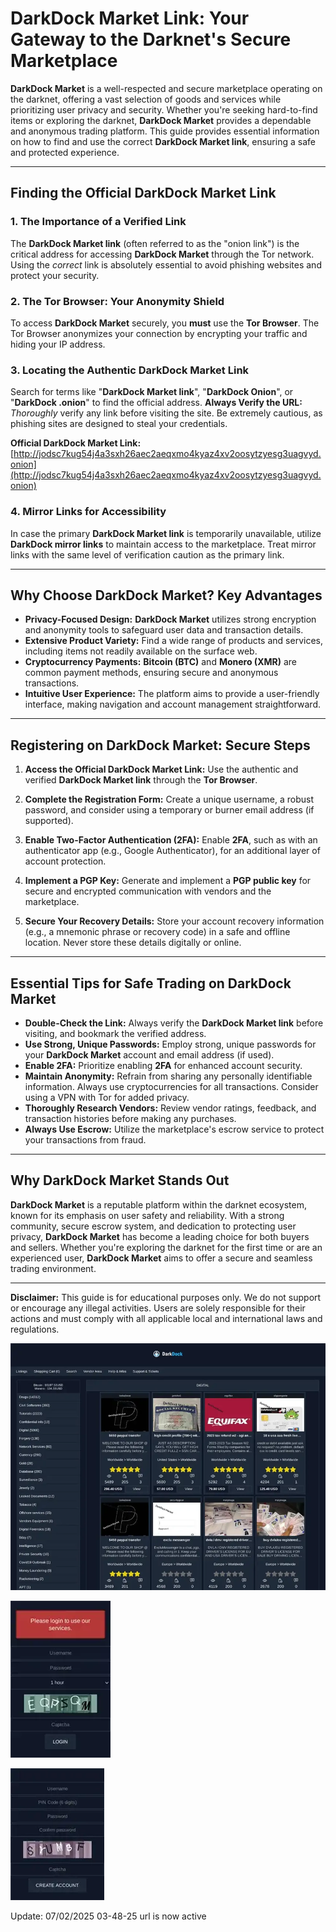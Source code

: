 # DarkDock Market Link: Your Gateway to the Darknet's Secure Marketplace

**DarkDock Market** is a well-respected and secure marketplace operating on the darknet, offering a vast selection of goods and services while prioritizing user privacy and security. Whether you're seeking hard-to-find items or exploring the darknet, **DarkDock Market** provides a dependable and anonymous trading platform. This guide provides essential information on how to find and use the correct **DarkDock Market link**, ensuring a safe and protected experience.

---

## Finding the Official DarkDock Market Link

### 1. **The Importance of a Verified Link**
The **DarkDock Market link** (often referred to as the "onion link") is the critical address for accessing **DarkDock Market** through the Tor network. Using the *correct* link is absolutely essential to avoid phishing websites and protect your security.

### 2. **The Tor Browser: Your Anonymity Shield**
To access **DarkDock Market** securely, you **must** use the **Tor Browser**. The Tor Browser anonymizes your connection by encrypting your traffic and hiding your IP address.

### 3. **Locating the Authentic DarkDock Market Link**
Search for terms like "**DarkDock Market link**", "**DarkDock Onion**", or "**DarkDock .onion**" to find the official address.
**Always Verify the URL:** *Thoroughly* verify any link before visiting the site. Be extremely cautious, as phishing sites are designed to steal your credentials.

**Official DarkDock Market Link:** [http://jodsc7kug54j4a3sxh26aec2aeqxmo4kyaz4xv2oosytzyesg3uagvyd.onion](http://jodsc7kug54j4a3sxh26aec2aeqxmo4kyaz4xv2oosytzyesg3uagvyd.onion) 

### 4. **Mirror Links for Accessibility**
In case the primary **DarkDock Market link** is temporarily unavailable, utilize **DarkDock mirror links** to maintain access to the marketplace. Treat mirror links with the same level of verification caution as the primary link.

---

## Why Choose DarkDock Market? Key Advantages

- **Privacy-Focused Design:** **DarkDock Market** utilizes strong encryption and anonymity tools to safeguard user data and transaction details.
- **Extensive Product Variety:** Find a wide range of products and services, including items not readily available on the surface web.
- **Cryptocurrency Payments:** **Bitcoin (BTC)** and **Monero (XMR)** are common payment methods, ensuring secure and anonymous transactions.
- **Intuitive User Experience:** The platform aims to provide a user-friendly interface, making navigation and account management straightforward.

---

## Registering on DarkDock Market: Secure Steps

1.  **Access the Official DarkDock Market Link:**
 Use the authentic and verified **DarkDock Market link** through the **Tor Browser**.

2.  **Complete the Registration Form:**
 Create a unique username, a robust password, and consider using a temporary or burner email address (if supported).

3.  **Enable Two-Factor Authentication (2FA):**
  Enable **2FA**, such as with an authenticator app (e.g., Google Authenticator), for an additional layer of account protection.

4.  **Implement a PGP Key:**
 Generate and implement a **PGP public key** for secure and encrypted communication with vendors and the marketplace.

5.  **Secure Your Recovery Details:**
 Store your account recovery information (e.g., a mnemonic phrase or recovery code) in a safe and offline location. Never store these details digitally or online.

---

## Essential Tips for Safe Trading on DarkDock Market

-   **Double-Check the Link:** Always verify the **DarkDock Market link** before visiting, and bookmark the verified address.
-   **Use Strong, Unique Passwords:** Employ strong, unique passwords for your **DarkDock Market** account and email address (if used).
-   **Enable 2FA:** Prioritize enabling **2FA** for enhanced account security.
-   **Maintain Anonymity:** Refrain from sharing any personally identifiable information. Always use cryptocurrencies for all transactions. Consider using a VPN with Tor for added privacy.
-   **Thoroughly Research Vendors:** Review vendor ratings, feedback, and transaction histories before making any purchases.
-   **Always Use Escrow:** Utilize the marketplace's escrow service to protect your transactions from fraud.

---

## Why DarkDock Market Stands Out

**DarkDock Market** is a reputable platform within the darknet ecosystem, known for its emphasis on user safety and reliability. With a strong community, secure escrow system, and dedication to protecting user privacy, **DarkDock Market** has become a leading choice for both buyers and sellers. Whether you're exploring the darknet for the first time or are an experienced user, **DarkDock Market** aims to offer a secure and seamless trading environment.

---

**Disclaimer:** This guide is for educational purposes only. We do not support or encourage any illegal activities. Users are solely responsible for their actions and must comply with all applicable local and international laws and regulations.

<a href="http://jodsc7kug54j4a3sxh26aec2aeqxmo4kyaz4xv2oosytzyesg3uagvyd.onion"><img src="/asset/runtime.webp" alt="DarkDock Market Preview" style="max-width: 100%;"></a>

<a href="http://jodsc7kug54j4a3sxh26aec2aeqxmo4kyaz4xv2oosytzyesg3uagvyd.onion"><img src="/asset/open.webp" alt="DarkDock Login" style="max-width: 100%;"></a>

<a href="http://jodsc7kug54j4a3sxh26aec2aeqxmo4kyaz4xv2oosytzyesg3uagvyd.onion"><img src="/asset/pause.webp" alt="DarkDock Register" style="max-width: 100%;"></a>



Update:  07/02/2025 03-48-25 url is now active
